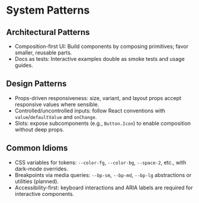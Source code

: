 # System Patterns

## Architectural Patterns

- Composition-first UI: Build components by composing primitives; favor smaller, reusable parts.
- Docs as tests: Interactive examples double as smoke tests and usage guides.

## Design Patterns

- Props-driven responsiveness: size, variant, and layout props accept responsive values where sensible.
- Controlled/uncontrolled inputs: follow React conventions with `value`/`defaultValue` and `onChange`.
- Slots: expose subcomponents (e.g., `Button.Icon`) to enable composition without deep props.

## Common Idioms

- CSS variables for tokens: `--color-fg`, `--color-bg`, `--space-2`, etc., with dark-mode overrides.
- Breakpoints via media queries: `--bp-sm`, `--bp-md`, `--bp-lg` abstractions or utilities (planned).
- Accessibility-first: keyboard interactions and ARIA labels are required for interactive components.